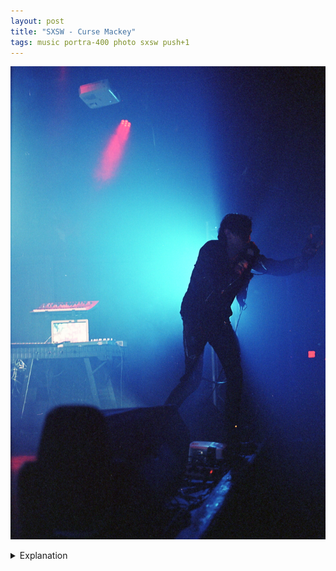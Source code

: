 ```yaml
---
layout: post
title: "SXSW - Curse Mackey"
tags: music portra-400 photo sxsw push+1
---
```


![Curse Mackey](/assets/images/2023-03/2023-03-16-curse-mackey.jpg)

<details>
	<summary>Explanation</summary>

	Another short one hopefully. This one's about Curse Mackey.<br><br>

	Like the last Curse Mackey picture, this was taken at Elysium and this one is honestly really simple. Unlike the last time I took pictures of Curse Mackey, this time he had lights set up at the front of the stage pointing towards each other. I intentionally waited, and almost blinded myself, for when he'd cross to catch this picture.<br><br>

	There isn't a whole lot of detail to the picture due to the really strong difference in light between the bright lights he's blocking and him. I do like that his gear setup is fully cloaked by the light and overall the vibe works just right.<br><br>

	One thing I'm not entirely sure about is what that red square on the right side of the picture is. No clue. (Edit from the future, I think that's an exit sign) Anyways that's it for this post, let's keep going.
</details>
